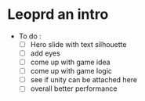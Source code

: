 # Leoprd an intro 

- To do :
  - [ ] Hero slide with text silhouette
  - [ ] add eyes
  - [ ] come up with game idea
  - [ ] come up with game logic
  - [ ] see if unity can be attached here
  - [ ] overall better performance 
